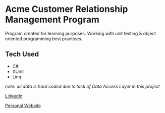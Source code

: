 # Acme Customer Relationship Management Program

Program created for learning purposes. 
Working with unit testing & object oriented programming best practices. 

## Tech Used
* C#
* XUnit
* Linq

*note: all data is hard coded due to lack of Data Access Layer in this project*

[LinkedIn](https://www.linkedin.com/in/emberparr/ "Ember Parr's LinkedIn")

[Personal Website](https://www.emberparr.com "emberparr.com")